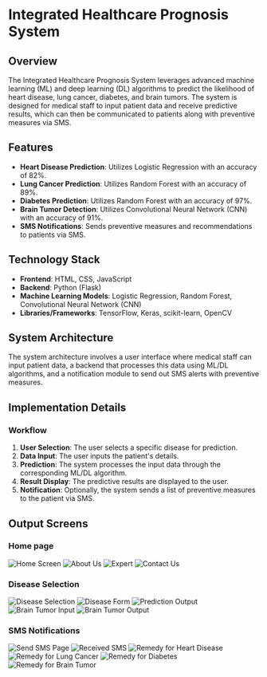 # Integrated Healthcare Prognosis System


## Overview
The Integrated Healthcare Prognosis System leverages advanced machine learning (ML) and deep learning (DL) algorithms to predict the likelihood of heart disease, lung cancer, diabetes, and brain tumors. The system is designed for medical staff to input patient data and receive predictive results, which can then be communicated to patients along with preventive measures via SMS.

## Features
- **Heart Disease Prediction**: Utilizes Logistic Regression with an accuracy of 82%.
- **Lung Cancer Prediction**: Utilizes Random Forest with an accuracy of 89%.
- **Diabetes Prediction**: Utilizes Random Forest with an accuracy of 97%.
- **Brain Tumor Detection**: Utilizes Convolutional Neural Network (CNN) with an accuracy of 91%.
- **SMS Notifications**: Sends preventive measures and recommendations to patients via SMS.

## Technology Stack
- **Frontend**: HTML, CSS, JavaScript
- **Backend**: Python (Flask)
- **Machine Learning Models**: Logistic Regression, Random Forest, Convolutional Neural Network (CNN)
- **Libraries/Frameworks**: TensorFlow, Keras, scikit-learn, OpenCV

## System Architecture

The system architecture involves a user interface where medical staff can input patient data, a backend that processes this data using ML/DL algorithms, and a notification module to send out SMS alerts with preventive measures.

## Implementation Details
### Workflow
1. **User Selection**: The user selects a specific disease for prediction.
2. **Data Input**: The user inputs the patient's details.
3. **Prediction**: The system processes the input data through the corresponding ML/DL algorithm.
4. **Result Display**: The predictive results are displayed to the user.
5. **Notification**: Optionally, the system sends a list of preventive measures to the patient via SMS.

## Output Screens

### Home page
![Home Screen](Image/Home%20screen.png)
![About Us](Image/About%20us.png)
![Expert](Image/Expert%20.png)
![Contact Us](Image/Contact%20us.png)

### Disease Selection
![Disease Selection](Image/Disease%20selection.png)
![Disease Form](Image/Disease%20form.png)
![Prediction Output](Image/Predection%20output.png)
![Brain Tumor Input](Image/Brain%20tumour%20input.png)
![Brain Tumor Output](Image/brain%20tumour%20output.png)

### SMS Notifications
![Send SMS Page](Image/Send%20sms%20page.png)
![Received SMS](Image/Received%20sms.jpg)
![Remedy for Heart Disease](Image/Remedy%20for%20heart%20disease.jpg)
![Remedy for Lung Cancer](Image/Remedy%20for%20lung%20cancer.jpg)
![Remedy for Diabetes](Image/Remedy%20for%20diabetes.jpg)
![Remedy for Brain Tumor](Image/Remendy%20for%20brain%20tumour.jpg)
